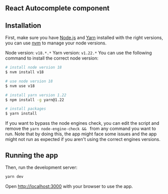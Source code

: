 ## React Autocomplete component

## Installation

First, make sure you have [Node.js](https://nodejs.org) and
[Yarn](https://yarnpkg.com) installed with the right versions, you can use
[nvm](https://github.com/nvm-sh/nvm) to manage your node versions.

Node version: `v18.*.*` Yarn version: `v1.22.*` You can use the following
command to install the correct node version:

```bash
# install node version 18
$ nvm install v18

# use node version 18
$ nvm use v18

# install yarn version 1.22
$ npm install -g yarn@1.22

# install packages
$ yarn install

```

If you want to bypass the node engines check, you can edit the script and remove
the `yarn node-engine-check && ` from any command you want to run. Note that by
doing this, the app might face some issues and the app might not run as expected
if you aren't using the correct engines versions.

## Running the app

Then, run the development server:

```bash
yarn dev
```

Open [http://localhost:3000](http://localhost:3000) with your browser to use the
app.

